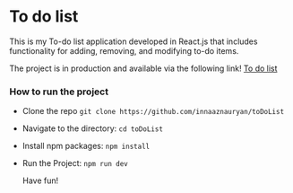 # To do list

This is my To-do list application developed in React.js that includes functionality for adding, removing, and modifying to-do items.  

The project is in production and available via the following link! [To do list](https://todolistsmartcode.netlify.app/)

### How to run the project

* Clone the repo `git clone https://github.com/innaaznauryan/toDoList`

* Navigate to the directory: `cd toDoList`

* Install npm packages: `npm install`

* Run the Project: `npm run dev`

  Have fun!
